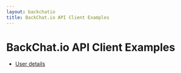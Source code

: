 ```yaml
---
layout: backchatio
title: BackChat.io API Client Examples
---
```


# BackChat.io API Client Examples

* [User details](user_details.html)